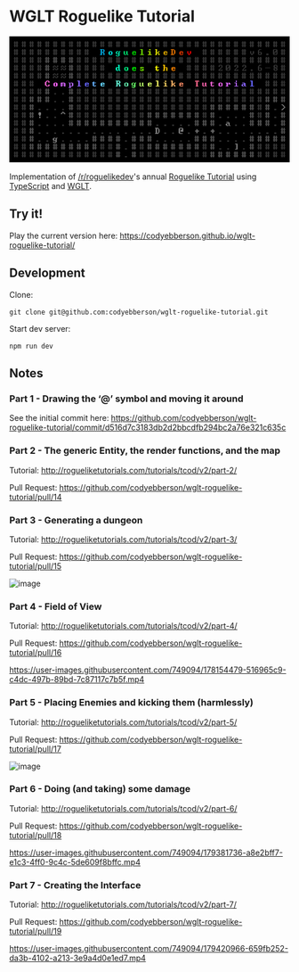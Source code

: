 # WGLT Roguelike Tutorial

![RoguelikeDev Does The Complete Roguelike Tutorial](logo.png)

Implementation of [/r/roguelikedev](https://reddit.com/r/roguelikedev/)'s annual [Roguelike Tutorial](https://www.reddit.com/r/roguelikedev/comments/br1sv3/roguelikedev_does_the_complete_roguelike_tutorial/) using [TypeScript](https://www.typescriptlang.org/) and [WGLT](https://wglt.js.org/).

## Try it!

Play the current version here: <https://codyebberson.github.io/wglt-roguelike-tutorial/>

## Development

Clone:

```
git clone git@github.com:codyebberson/wglt-roguelike-tutorial.git
```

Start dev server:

```
npm run dev
```

## Notes

### Part 1 - Drawing the ‘@’ symbol and moving it around

See the initial commit here: <https://github.com/codyebberson/wglt-roguelike-tutorial/commit/d516d7c3183db2d2bbcdfb294bc2a76e321c635c>

### Part 2 - The generic Entity, the render functions, and the map

Tutorial: http://rogueliketutorials.com/tutorials/tcod/v2/part-2/

Pull Request: https://github.com/codyebberson/wglt-roguelike-tutorial/pull/14

### Part 3 - Generating a dungeon

Tutorial: http://rogueliketutorials.com/tutorials/tcod/v2/part-3/

Pull Request: https://github.com/codyebberson/wglt-roguelike-tutorial/pull/15

![image](https://user-images.githubusercontent.com/749094/178153346-88b59f65-be8b-4fbf-8c6b-413485292252.png)

### Part 4 - Field of View

Tutorial: http://rogueliketutorials.com/tutorials/tcod/v2/part-4/

Pull Request: https://github.com/codyebberson/wglt-roguelike-tutorial/pull/16

https://user-images.githubusercontent.com/749094/178154479-516965c9-c4dc-497b-89bd-7c87117c7b5f.mp4

### Part 5 - Placing Enemies and kicking them (harmlessly)

Tutorial: http://rogueliketutorials.com/tutorials/tcod/v2/part-5/

Pull Request: https://github.com/codyebberson/wglt-roguelike-tutorial/pull/17

![image](https://user-images.githubusercontent.com/749094/178155824-8de6ff7b-93ce-45e9-b3bb-8aacaa514ce1.png)

### Part 6 - Doing (and taking) some damage

Tutorial: http://rogueliketutorials.com/tutorials/tcod/v2/part-6/

Pull Request: https://github.com/codyebberson/wglt-roguelike-tutorial/pull/18

https://user-images.githubusercontent.com/749094/179381736-a8e2bff7-e1c3-4ff0-9c4c-5de609f8bffc.mp4

### Part 7 - Creating the Interface

Tutorial: http://rogueliketutorials.com/tutorials/tcod/v2/part-7/

Pull Request: https://github.com/codyebberson/wglt-roguelike-tutorial/pull/19

https://user-images.githubusercontent.com/749094/179420966-659fb252-da3b-4102-a213-3e9a4d0e1ed7.mp4
